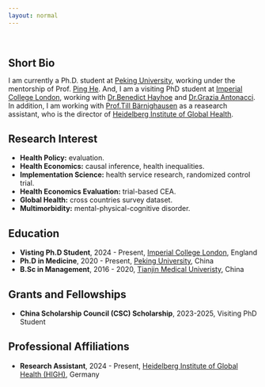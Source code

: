 ```yaml
---
layout: normal
---
```


<h1 id="about-me"></h1>

<h2 style="margin: 60px 0px 10px;">Short Bio</h2>

I am currently a Ph.D. student at [Peking University](https://www.pku.edu.cn/), working under the mentorship of Prof. [Ping He](https://www.cchds.pku.edu.cn/yjtd/qzjs/69117.htm). And, I am a visiting PhD student at [Imperial College London](https://www.imperial.ac.uk/school-public-health/primary-care-and-public-health/), working with [Dr.Benedict Hayhoe](https://profiles.imperial.ac.uk/b.hayhoe) and [Dr.Grazia Antonacci](https://profiles.imperial.ac.uk/g.antonacci). In addition, I am working with [Prof.Till Bärnighausen](https://www.klinikum.uni-heidelberg.de/heidelberger-institut-fuer-global-health/directorate/members/baernighausen-till/) as a reasearch assistant, who is the director of [Heidelberg Institute of Global Health](https://www.klinikum.uni-heidelberg.de/heidelberger-institut-fuer-global-health/).

## Research Interest

- **Health Policy:** evaluation.
- **Health Economics:** causal inference, health inequalities.
- **Implementation Science:** health service research, randomized control trial.
- **Health Economics Evaluation:** trial-based CEA.
- **Global Health:** cross countries survey dataset.
- **Multimorbidity:** mental-physical-cognitive disorder.

## Education
- **Visting Ph.D Student**, 2024 - Present, [Imperial College London](https://www.imperial.ac.uk/), England
- **Ph.D in Medicine**, 2020 - Present, [Peking University](https://www.pku.edu.cn/), China
- **B.Sc in Management**, 2016 - 2020, [Tianjin Medical Univeristy](http://www.tmu.edu.cn/), China


## Grants and Fellowships
- **China Scholarship Council (CSC) Scholarship**, 2023-2025, Visiting PhD Student

## Professional Affiliations
- **Research Assistant**, 2024 - Present, [Heidelberg Institute of Global Health (HIGH)](https://www.klinikum.uni-heidelberg.de/heidelberger-institut-fuer-global-health/), Germany

